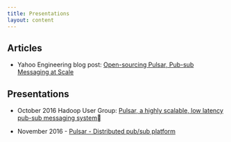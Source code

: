 ```yaml
---
title: Presentations
layout: content
---
```


## Articles

 * Yahoo Engineering blog post: [Open-sourcing Pulsar, Pub-sub Messaging at Scale](https://yahooeng.tumblr.com/post/150078336821/open-sourcing-pulsar-pub-sub-messaging-at-scale)

## Presentations

 * October 2016 Hadoop User Group:
    [Pulsar, a highly scalable, low latency pub-sub messaging system](https://www.slideshare.net/ydn/october-2016-hug-pulsar-a-highly-scalable-low-latency-pubsub-messaging-system)

 * November 2016 - [Pulsar - Distributed pub/sub platform](https://www.slideshare.net/merlimat/pulsar-distributed-pubsub-platform)
